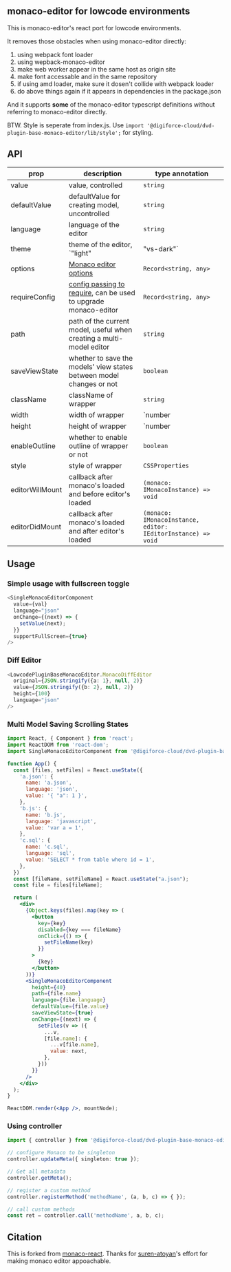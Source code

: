 ## monaco-editor for lowcode environments

This is monaco-editor's react port for lowcode environments.

It removes those obstacles when using monaco-editor directly:

1. using webpack font loader
2. using wepback-monaco-editor 
3. make web worker appear in the same host as origin site
4. make font accessable and in the same repository
5. if using amd loader, make sure it dosen't collide with webpack loader
6. do above things again if it appears in dependencies in the package.json

And it supports **some** of the monaco-editor typescript definitions without referring to monaco-editor directly.

BTW. Style is seperate from index.js. Use `import '@digiforce-cloud/dvd-plugin-base-monaco-editor/lib/style';` for styling.

## API

| prop  | description  | type annotation |
| --- | --- | --- |
| value | value, controlled | `string` |
| defaultValue | defaultValue for creating model, uncontrolled | `string` |
| language | language of the editor | `string` |
| theme | theme of the editor, `"light" | "vs-dark"` | `string` |
| options | [Monaco editor options](https://microsoft.github.io/monaco-editor/) | `Record<string, any>` |
| requireConfig | [config passing to require](https://github.com/suren-atoyan/monaco-react#loader-config), can be used to upgrade monaco-editor | `Record<string, any>` |
| path | path of the current model, useful when creating a multi-model editor | `string` |
| saveViewState | whether to save the models' view states between model changes or not | `boolean` |
| className | className of wrapper | `string` |
| width | width of wrapper | `number | string` |
| height | height of wrapper | `number | string` |
| enableOutline | whether to enable outline of wrapper or not | `boolean` |
| style | style of wrapper | `CSSProperties` |
| editorWillMount | callback after monaco's loaded and before editor's loaded | `(monaco: IMonacoInstance) => void` |
| editorDidMount | callback after monaco's loaded and after editor's loaded | `(monaco: IMonacoInstance, editor: IEditorInstance) => void` |

## Usage

### Simple usage with fullscreen toggle

```typescript
<SingleMonacoEditorComponent
  value={val}
  language="json"
  onChange={(next) => {
    setValue(next);
  }}
  supportFullScreen={true}
/>
```

### Diff Editor

```typescript
<LowcodePluginBaseMonacoEditor.MonacoDiffEditor
  original={JSON.stringify({a: 1}, null, 2)}
  value={JSON.stringify({b: 2}, null, 2)}
  height={100}
  language="json"
/>
```

### Multi Model Saving Scrolling States

```jsx
import React, { Component } from 'react';
import ReactDOM from 'react-dom';
import SingleMonacoEditorComponent from '@digiforce-cloud/dvd-plugin-base-monaco-editor';

function App() {
  const [files, setFiles] = React.useState({
    'a.json': {
      name: 'a.json',
      language: 'json',
      value: '{ "a": 1 }',
    },
    'b.js': {
      name: 'b.js',
      language: 'javascript',
      value: 'var a = 1',
    },
    'c.sql': {
      name: 'c.sql',
      language: 'sql',
      value: 'SELECT * from table where id = 1',
    },
  })
  const [fileName, setFileName] = React.useState("a.json");
  const file = files[fileName];

  return (
    <div>
      {Object.keys(files).map(key => (
        <button
          key={key}
          disabled={key === fileName}
          onClick={() => {
            setFileName(key)
          }}
        >
          {key}
        </button>
      ))}
      <SingleMonacoEditorComponent
        height={40}
        path={file.name}
        language={file.language}
        defaultValue={file.value}
        saveViewState={true}
        onChange={(next) => {
          setFiles(v => ({
            ...v,
            [file.name]: {
              ...v[file.name],
              value: next,
            },
          }))
        }}
      />
    </div>
  );
}

ReactDOM.render(<App />, mountNode);
```

### Using controller

```ts
import { controller } from '@digiforce-cloud/dvd-plugin-base-monaco-editor';

// configure Monaco to be singleton
controller.updateMeta({ singleton: true });

// Get all metadata
controller.getMeta();

// register a custom method
controller.registerMethod('methodName', (a, b, c) => { });

// call custom methods
const ret = controller.call('methodName', a, b, c);
```

## Citation

This is forked from [monaco-react](https://github.com/suren-atoyan/monaco-react). Thanks for [suren-atoyan](https://github.com/suren-atoyan)'s effort for making monaco editor appoachable.
